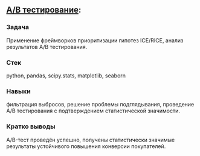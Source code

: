 ## [A/B тестирование](https://nbviewer.jupyter.org/github/seamus-88/my_projects0/blob/main/AB-test/AB-test.ipynb):
### Задача
Применение фреймворков приоритизации гипотез ICE/RICE, анализ результатов A/B
тестирования.
### Стек
python, pandas, scipy.stats, matplotlib, seaborn
### Навыки
фильтрация выбросов, решение проблемы подглядывания, проведение A/B тестирования с
подтверждением статистической значимости.
### Кратко выводы
A/B-тест проведён успешно, получены статистически значимые результаты устойчивого повышения конверсии покупателей.
